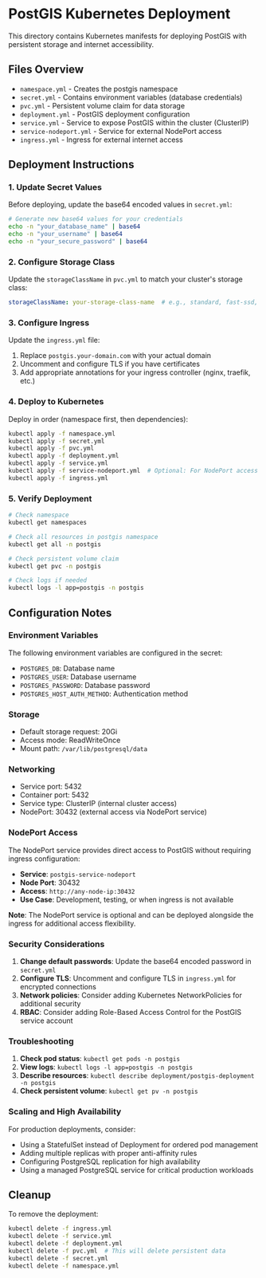 # PostGIS Kubernetes Deployment

This directory contains Kubernetes manifests for deploying PostGIS with persistent storage and internet accessibility.

## Files Overview

- `namespace.yml` - Creates the postgis namespace
- `secret.yml` - Contains environment variables (database credentials)
- `pvc.yml` - Persistent volume claim for data storage
- `deployment.yml` - PostGIS deployment configuration
- `service.yml` - Service to expose PostGIS within the cluster (ClusterIP)
- `service-nodeport.yml` - Service for external NodePort access
- `ingress.yml` - Ingress for external internet access

## Deployment Instructions

### 1. Update Secret Values
Before deploying, update the base64 encoded values in `secret.yml`:

```bash
# Generate new base64 values for your credentials
echo -n "your_database_name" | base64
echo -n "your_username" | base64
echo -n "your_secure_password" | base64
```

### 2. Configure Storage Class
Update the `storageClassName` in `pvc.yml` to match your cluster's storage class:

```yaml
storageClassName: your-storage-class-name  # e.g., standard, fast-ssd, etc.
```

### 3. Configure Ingress
Update the `ingress.yml` file:

1. Replace `postgis.your-domain.com` with your actual domain
2. Uncomment and configure TLS if you have certificates
3. Add appropriate annotations for your ingress controller (nginx, traefik, etc.)

### 4. Deploy to Kubernetes

Deploy in order (namespace first, then dependencies):

```bash
kubectl apply -f namespace.yml
kubectl apply -f secret.yml
kubectl apply -f pvc.yml
kubectl apply -f deployment.yml
kubectl apply -f service.yml
kubectl apply -f service-nodeport.yml  # Optional: For NodePort access
kubectl apply -f ingress.yml
```

### 5. Verify Deployment

```bash
# Check namespace
kubectl get namespaces

# Check all resources in postgis namespace
kubectl get all -n postgis

# Check persistent volume claim
kubectl get pvc -n postgis

# Check logs if needed
kubectl logs -l app=postgis -n postgis
```

## Configuration Notes

### Environment Variables
The following environment variables are configured in the secret:
- `POSTGRES_DB`: Database name
- `POSTGRES_USER`: Database username
- `POSTGRES_PASSWORD`: Database password
- `POSTGRES_HOST_AUTH_METHOD`: Authentication method

### Storage
- Default storage request: 20Gi
- Access mode: ReadWriteOnce
- Mount path: `/var/lib/postgresql/data`

### Networking
- Service port: 5432
- Container port: 5432
- Service type: ClusterIP (internal cluster access)
- NodePort: 30432 (external access via NodePort service)

### NodePort Access

The NodePort service provides direct access to PostGIS without requiring ingress configuration:

- **Service**: `postgis-service-nodeport`
- **Node Port**: 30432
- **Access**: `http://any-node-ip:30432`
- **Use Case**: Development, testing, or when ingress is not available

**Note**: The NodePort service is optional and can be deployed alongside the ingress for additional access flexibility.

### Security Considerations

1. **Change default passwords**: Update the base64 encoded password in `secret.yml`
2. **Configure TLS**: Uncomment and configure TLS in `ingress.yml` for encrypted connections
3. **Network policies**: Consider adding Kubernetes NetworkPolicies for additional security
4. **RBAC**: Consider adding Role-Based Access Control for the PostGIS service account

### Troubleshooting

1. **Check pod status**: `kubectl get pods -n postgis`
2. **View logs**: `kubectl logs -l app=postgis -n postgis`
3. **Describe resources**: `kubectl describe deployment/postgis-deployment -n postgis`
4. **Check persistent volume**: `kubectl get pv -n postgis`

### Scaling and High Availability

For production deployments, consider:
- Using a StatefulSet instead of Deployment for ordered pod management
- Adding multiple replicas with proper anti-affinity rules
- Configuring PostgreSQL replication for high availability
- Using a managed PostgreSQL service for critical production workloads

## Cleanup

To remove the deployment:

```bash
kubectl delete -f ingress.yml
kubectl delete -f service.yml
kubectl delete -f deployment.yml
kubectl delete -f pvc.yml  # This will delete persistent data
kubectl delete -f secret.yml
kubectl delete -f namespace.yml